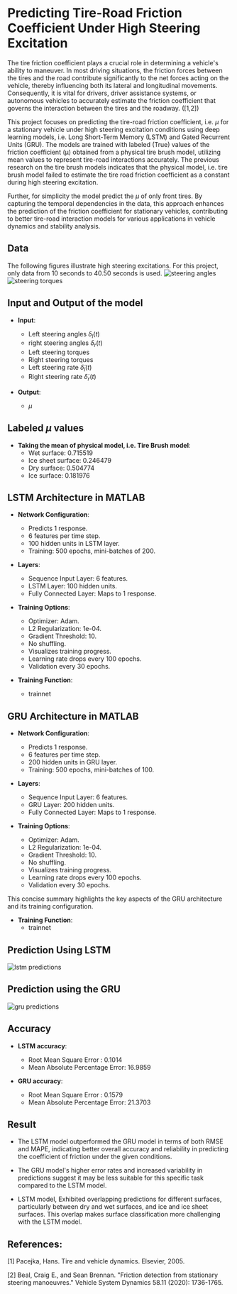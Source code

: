 # Predicting Tire-Road Friction Coefficient Under High Steering Excitation
The tire friction coefficient plays a crucial role in determining a vehicle's ability to maneuver. In most driving situations, the friction forces between the tires and the road contribute significantly to the net forces acting on the vehicle, thereby influencing both its lateral and longitudinal movements. Consequently, it is vital for drivers, driver assistance systems, or autonomous vehicles to accurately estimate the friction coefficient that governs the interaction between the tires and the roadway. ([1,2])

This project focuses on predicting the tire-road friction coefficient, i.e. $\mu$ for a stationary vehicle under high steering excitation conditions using deep learning models, i.e. Long Short-Term Memory (LSTM) and Gated Recurrent Units (GRU). The models are trained with labeled (True) values of the friction coefficient (μ) obtained from a physical tire brush model, utilizing mean values to represent tire-road interactions accurately. The previous research on the tire brush models indicates that the physical model, i.e. tire brush model failed to estimate the tire road friction coefficient as a constant during high steering excitation.

Further, for simplicity the model predict the $\mu$ of only front tires. By capturing the temporal dependencies in the data, this approach enhances the prediction of the friction coefficient for stationary vehicles, contributing to better tire-road interaction models for various applications in vehicle dynamics and stability analysis. 

## Data
The following figures illustrate high steering excitations. For this project, only data from 10 seconds to 40.50 seconds is used.
![steering angles](steering_angles.png)
![steering torques](steering_torque.png)

## Input and Output of the model

- **Input**:
    - Left steering angles $\delta_l(t)$
    - right steering angles $\delta_r(t)$
    - Left steering torques
    - Right steering torques
    - Left steering rate $\dot\delta_l(t)$
    - Right steering rate $\dot\delta_r(t)$

- **Output**:
    - $\mu$

## Labeled $\mu$ values

- **Taking the mean of physical model, i.e. Tire Brush model**:
    - Wet surface: 0.715519
    - Ice sheet surface: 0.246479
    - Dry surface: 0.504774
    - Ice surface: 0.181976

## LSTM Architecture in MATLAB

- **Network Configuration**:
  - Predicts 1 response.
  - 6 features per time step.
  - 100 hidden units in LSTM layer.
  - Training: 500 epochs, mini-batches of 200.

- **Layers**:
  - Sequence Input Layer: 6 features.
  - LSTM Layer: 100 hidden units.
  - Fully Connected Layer: Maps to 1 response.

- **Training Options**:
  - Optimizer: Adam.
  - L2 Regularization: 1e-04.
  - Gradient Threshold: 10.
  - No shuffling.
  - Visualizes training progress.
  - Learning rate drops every 100 epochs.
  - Validation every 30 epochs.

- **Training Function**:
    - trainnet


## GRU Architecture in MATLAB

- **Network Configuration**:
  - Predicts 1 response.
  - 6 features per time step.
  - 200 hidden units in GRU layer.
  - Training: 500 epochs, mini-batches of 100.

- **Layers**:
  - Sequence Input Layer: 6 features.
  - GRU Layer: 200 hidden units.
  - Fully Connected Layer: Maps to 1 response.

- **Training Options**:
  - Optimizer: Adam.
  - L2 Regularization: 1e-04.
  - Gradient Threshold: 10.
  - No shuffling.
  - Visualizes training progress.
  - Learning rate drops every 100 epochs.
  - Validation every 30 epochs.

This concise summary highlights the key aspects of the GRU architecture and its training configuration.

- **Training Function**:
    - trainnet


## Prediction Using LSTM
![lstm predictions](lstm_predictions.png)

## Prediction using the GRU
![gru predictions](gru_predictions.png)

## Accuracy

- **LSTM accuracy**:
    - Root Mean Square Error : 0.1014
    - Mean Absolute Percentage Error: 16.9859

- **GRU accuracy**:
    - Root Mean Square Error : 0.1579
    - Mean Absolute Percentage Error: 21.3703

## Result

-   The LSTM model outperformed the GRU model in terms of both RMSE and MAPE, indicating better overall accuracy and reliability in predicting the coefficient of friction under the given conditions.

-   The GRU model's higher error rates and increased variability in predictions suggest it may be less suitable for this specific task compared to the LSTM model.

-    LSTM model, Exhibited overlapping predictions for different surfaces, particularly between dry and wet surfaces, and ice and ice sheet surfaces. This overlap makes surface classification more challenging with the LSTM model.

## References:
[1] Pacejka, Hans. Tire and vehicle dynamics. Elsevier, 2005.

[2] Beal, Craig E., and Sean Brennan. "Friction detection from stationary steering manoeuvres." Vehicle System Dynamics 58.11 (2020): 1736-1765.
